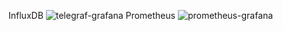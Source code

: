 InfluxDB
![telegraf-grafana](https://github.com/user-attachments/assets/d317aef8-4d19-4d60-b224-3136c53d0a74)
Prometheus
![prometheus-grafana](https://github.com/user-attachments/assets/42989d01-a5c5-420e-9672-e8e90820d3f4)
